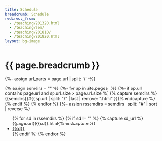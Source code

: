 ```yaml
---
title: Schedule
breadcrumb: Schedule
redirect_from:
  - /teaching/201320.html
  - /teaching/sem/
  - /teaching/201810/
  - /teaching/201820.html
layout: bg-image
---
```

# {{ page.breadcrumb }}

{%- assign url_parts = page.url | split: '/' -%}

{% assign semdirs =  "" %}
{%- for sp in site.pages -%}
  {%- if sp.url contains page.url and sp.url.size > page.url.size %}
    {% capture semdirs %}{{semdirs}}#{{ sp.url | split: "/" | last | remove: ".html" }}{% endcapture %}
  {% endif %}
{% endfor %}
{%- assign rssemdirs = semdirs | split: "#" | sort | reverse %}
<ul>
{% for sd in rssemdirs %}
  {% if sd != "" %}
    {% capture sd_url %}{{page.url}}{{sd}}.html{% endcapture %}
    <li><a href="{{ sd_url | relative_url }}">{{sd}}</a></li>
  {% endif %}
{% endfor %}
</ul>

<script>
let cu = new URL(document.location)
const params = new URLSearchParams(location.search)
let typ = params.get("type")
// let asgn = params.get("asgn")
// get current semester
let today = new Date();
let sem = 0;
if (typ) {
  switch (today.getMonth())
  {
    case 0:
    case 1:
    case 2:
    case 3:
      sem = 10;
      break;
    case 4:
    case 5:
    case 6:
    case 7:
      sem = 20;
      break;
    case 8:
    case 9:
    case 10:
    case 11:
      sem = 30;
  }
  let semid = today.getFullYear().toString() + sem.toString();
  console.log(typ)
  let cu_str = cu.origin + cu.pathname
  if (typ == 'current') {
    let cu_str = cu.origin + cu.pathname + semid + '.html'
    window.location.replace(cu_str)
  }
}
